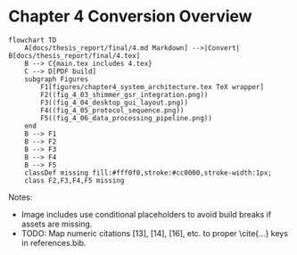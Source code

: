 # Chapter 4 Conversion Overview

```mermaid
flowchart TD
    A[docs/thesis_report/final/4.md Markdown] -->|Convert| B[docs/thesis_report/final/4.tex]
    B --> C{main.tex includes 4.tex}
    C --> D[PDF build]
    subgraph Figures
        F1[figures/chapter4_system_architecture.tex TeX wrapper]
        F2((fig_4_03_shimmer_gsr_integration.png))
        F3((fig_4_04_desktop_gui_layout.png))
        F4((fig_4_05_protocol_sequence.png))
        F5((fig_4_06_data_processing_pipeline.png))
    end
    B --> F1
    B --> F2
    B --> F3
    B --> F4
    B --> F5
    classDef missing fill:#fff0f0,stroke:#cc0000,stroke-width:1px;
    class F2,F3,F4,F5 missing
```

Notes:
- Image includes use conditional placeholders to avoid build breaks if assets are missing.
- TODO: Map numeric citations [13], [14], [16], etc. to proper \cite{...} keys in references.bib.
